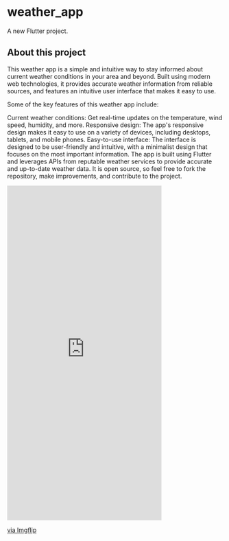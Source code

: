 # weather_app

A new Flutter project.

## About this project

This weather app is a simple and intuitive way to stay informed about current weather conditions in your area and beyond. Built using modern web technologies, it provides accurate weather information from reliable sources, and features an intuitive user interface that makes it easy to use.

Some of the key features of this weather app include:

Current weather conditions: Get real-time updates on the temperature, wind speed, humidity, and more.
Responsive design: The app's responsive design makes it easy to use on a variety of devices, including desktops, tablets, and mobile phones.
Easy-to-use interface: The interface is designed to be user-friendly and intuitive, with a minimalist design that focuses on the most important information.
The app is built using Flutter and leverages APIs from reputable weather services to provide accurate and up-to-date weather data. It is open source, so feel free to fork the repository, make improvements, and contribute to the project.

<div style="width:360px;max-width:100%;"><div style="height:0;padding-bottom:216.67%;position:relative;"><iframe width="360" height="780" style="position:absolute;top:0;left:0;width:100%;height:100%;" frameBorder="0" src="https://imgflip.com/embed/7cymj3"></iframe></div><p><a href="https://imgflip.com/gif/7cymj3">via Imgflip</a></p></div>





